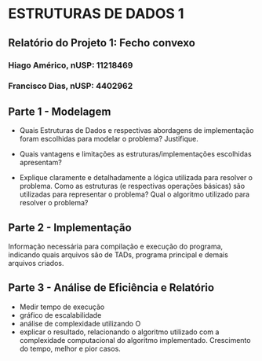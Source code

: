 #  ESTRUTURAS DE DADOS 1
## Relatório do Projeto 1: Fecho convexo 
### Hiago Américo, nUSP: 11218469
### Francisco Dias, nUSP: 4402962
## Parte 1 - Modelagem

- Quais Estruturas  de  Dados e  respectivas  abordagens  de  implementação foram escolhidas para modelar o problema? Justifique.

- Quais  vantagens  e  limitações  as  estruturas/implementações escolhidas apresentam?

- Explique  claramente e  detalhadamente a  lógica  utilizada  para  resolver  o problema. Como   as   estruturas (e respectivas   operações   básicas)   são utilizadas  para  representar  o  problema?  Qual  o  algoritmo  utilizado  para resolver o problema?

## Parte 2 - Implementação

Informação necessária para compilação e execução do programa, indicando quais arquivos são de TADs, programa principal e demais arquivos criados. 

## Parte 3 - Análise de Eficiência e Relatório

- Medir tempo de execução
- gráfico de escalabilidade
- análise de complexidade utilizando O
- explicar o resultado, relacionando o algoritmo utilizado com a complexidade computacional do algoritmo implementado. Crescimento do tempo, melhor e pior casos.
  
